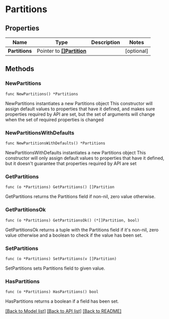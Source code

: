 # Partitions

## Properties

Name | Type | Description | Notes
------------ | ------------- | ------------- | -------------
**Partitions** | Pointer to [**[]Partition**](Partition.md) |  | [optional] 

## Methods

### NewPartitions

`func NewPartitions() *Partitions`

NewPartitions instantiates a new Partitions object
This constructor will assign default values to properties that have it defined,
and makes sure properties required by API are set, but the set of arguments
will change when the set of required properties is changed

### NewPartitionsWithDefaults

`func NewPartitionsWithDefaults() *Partitions`

NewPartitionsWithDefaults instantiates a new Partitions object
This constructor will only assign default values to properties that have it defined,
but it doesn't guarantee that properties required by API are set

### GetPartitions

`func (o *Partitions) GetPartitions() []Partition`

GetPartitions returns the Partitions field if non-nil, zero value otherwise.

### GetPartitionsOk

`func (o *Partitions) GetPartitionsOk() (*[]Partition, bool)`

GetPartitionsOk returns a tuple with the Partitions field if it's non-nil, zero value otherwise
and a boolean to check if the value has been set.

### SetPartitions

`func (o *Partitions) SetPartitions(v []Partition)`

SetPartitions sets Partitions field to given value.

### HasPartitions

`func (o *Partitions) HasPartitions() bool`

HasPartitions returns a boolean if a field has been set.


[[Back to Model list]](../README.md#documentation-for-models) [[Back to API list]](../README.md#documentation-for-api-endpoints) [[Back to README]](../README.md)


